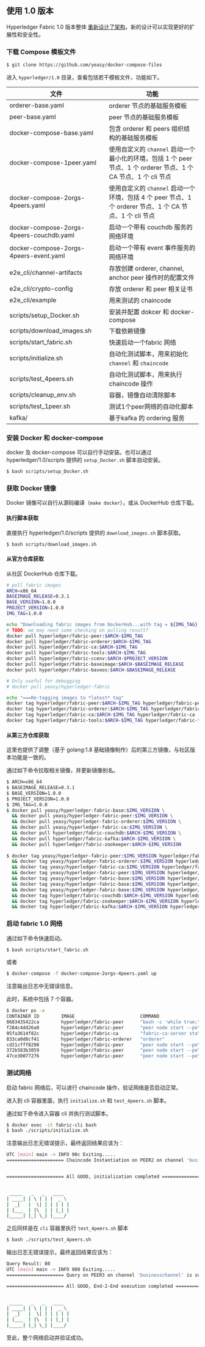## 使用 1.0 版本

Hyperledger Fabric 1.0 版本整体 [重新设计了架构](https://github.com/hyperledger/fabric/blob/master/proposals/r1/Next-Consensus-Architecture-Proposal.md)，新的设计可以实现更好的扩展性和安全性。

### 下载 Compose 模板文件

```sh
$ git clone https://github.com/yeasy/docker-compose-files
```

进入 `hyperledger/1.0` 目录，查看包括若干模板文件，功能如下。

文件 | 功能 
-- | --
orderer-base.yaml | orderer 节点的基础服务模板
peer-base.yaml | peer 节点的基础服务模板
docker-compose-base.yaml | 包含 orderer 和 peers 组织结构的基础服务模板
docker-compose-1peer.yaml | 使用自定义的 `channel` 启动一个最小化的环境，包括 1 个 peer 节点、1 个 orderer 节点、1 个 CA 节点、1 个 cli 节点
docker-compose-2orgs-4peers.yaml | 使用自定义的 `channel` 启动一个环境，包括 4 个 peer 节点、1 个 orderer 节点、1 个 CA 节点、1 个 cli 节点
docker-compose-2orgs-4peers-couchdb.yaml | 启动一个带有 couchdb 服务的网络环境
docker-compose-2orgs-4peers-event.yaml | 启动一个带有 event 事件服务的网络环境
e2e_cli/channel-artifacts | 存放创建 orderer, channel, anchor peer 操作时的配置文件
e2e_cli/crypto-config | 存放 orderer 和 peer 相关证书
e2e_cli/example | 用来测试的 chaincode
scripts/setup_Docker.sh | 安装并配置 dokcer 和 docker-compose
scripts/download_images.sh | 下载依赖镜像
scripts/start_fabric.sh | 快速启动一个fabric 网络
scripts/initialize.sh | 自动化测试脚本，用来初始化 `channel` 和 `chaincode`
scripts/test_4peers.sh | 自动化测试脚本，用来执行 chaincode 操作
scripts/cleanup_env.sh | 容器，镜像自动清除脚本
scripts/test_1peer.sh | 测试1个peer网络的自动化脚本
kafka/ |基于kafka 的 ordering 服务

### 安装 Docker 和 docker-compose 

docker 及 docker-compose 可以自行手动安装。也可以通过 hyperledger/1.0/scripts 提供的 `setup_Docker.sh` 脚本自动安装。

```bash
$ bash scripts/setup_Docker.sh
```

### 获取 Docker 镜像

Docker 镜像可以自行从源码编译（`make docker`），或从 DockerHub 仓库下载。

#### 执行脚本获取
直接执行 hyperledger/1.0/scripts 提供的 `download_images.sh` 脚本获取。

```bash
$ bash scripts/download_images.sh
```

#### 从官方仓库获取
从社区 DockerHub 仓库下载。

```bash
# pull fabric images
ARCH=x86_64
BASEIMAGE_RELEASE=0.3.1
BASE_VERSION=1.0.0
PROJECT_VERSION=1.0.0
IMG_TAG=1.0.0

echo "Downloading fabric images from DockerHub...with tag = ${IMG_TAG}... need a while"
# TODO: we may need some checking on pulling result?
docker pull hyperledger/fabric-peer:$ARCH-$IMG_TAG
docker pull hyperledger/fabric-orderer:$ARCH-$IMG_TAG
docker pull hyperledger/fabric-ca:$ARCH-$IMG_TAG
docker pull hyperledger/fabric-tools:$ARCH-$IMG_TAG
docker pull hyperledger/fabric-ccenv:$ARCH-$PROJECT_VERSION
docker pull hyperledger/fabric-baseimage:$ARCH-$BASEIMAGE_RELEASE
docker pull hyperledger/fabric-baseos:$ARCH-$BASEIMAGE_RELEASE

# Only useful for debugging
# docker pull yeasy/hyperledger-fabric

echo "===Re-tagging images to *latest* tag"
docker tag hyperledger/fabric-peer:$ARCH-$IMG_TAG hyperledger/fabric-peer
docker tag hyperledger/fabric-orderer:$ARCH-$IMG_TAG hyperledger/fabric-orderer
docker tag hyperledger/fabric-ca:$ARCH-$IMG_TAG hyperledger/fabric-ca
docker tag hyperledger/fabric-tools:$ARCH-$IMG_TAG hyperledger/fabric-tools
```
#### 从第三方仓库获取
这里也提供了调整（基于 golang:1.8 基础镜像制作）后的第三方镜像，与社区版本功能是一致的。

通过如下命令拉取相关镜像，并更新镜像别名。

```bash
$ ARCH=x86_64
$ BASEIMAGE_RELEASE=0.3.1
$ BASE_VERSION=1.0.0
$ PROJECT_VERSION=1.0.0
$ IMG_TAG=1.0.0
$ docker pull yeasy/hyperledger-fabric-base:$IMG_VERSION \
  && docker pull yeasy/hyperledger-fabric-peer:$IMG_VERSION \
  && docker pull yeasy/hyperledger-fabric-orderer:$IMG_VERSION \
  && docker pull yeasy/hyperledger-fabric-ca:$IMG_VERSION \
  && docker pull hyperledger/fabric-couchdb:$ARCH-$IMG_VERSION \
  && docker pull hyperledger/fabric-kafka:$ARCH-$IMG_VERSION \
  && docker pull hyperledger/fabric-zookeeper:$ARCH-$IMG_VERSION
  
$ docker tag yeasy/hyperledger-fabric-peer:$IMG_VERSION hyperledger/fabric-peer \
  && docker tag yeasy/hyperledger-fabric-orderer:$IMG_VERSION hyperledger/fabric-orderer \
  && docker tag yeasy/hyperledger-fabric-ca:$IMG_VERSION hyperledger/fabric-ca \
  && docker tag yeasy/hyperledger-fabric-peer:$IMG_VERSION hyperledger/fabric-tools \
  && docker tag yeasy/hyperledger-fabric-base:$IMG_VERSION hyperledger/fabric-ccenv:$ARCH-$PROJECT_VERSION \
  && docker tag yeasy/hyperledger-fabric-base:$IMG_VERSION hyperledger/fabric-baseos:$ARCH-$BASEIMAGE_RELEASE \
  && docker tag yeasy/hyperledger-fabric-base:$IMG_VERSION hyperledger/fabric-baseimage:$ARCH-$BASEIMAGE_RELEASE \
  && docker tag hyperledger/fabric-couchdb:$ARCH-$IMG_VERSION hyperledger/fabric-couchdb \
  && docker tag hyperledger/fabric-zookeeper:$ARCH-$IMG_VERSION hyperledger/fabric-zookeeper \
  && docker tag hyperledger/fabric-kafka:$ARCH-$IMG_VERSION hyperledger/fabric-kafka
```

### 启动 fabric 1.0 网络

通过如下命令快速启动。

```sh
$ bash scripts/start_fabric.sh
```

或者

```bash
$ docker-compose -f docker-compose-2orgs-4peers.yaml up
```

注意输出日志中无错误信息。

此时，系统中包括 7 个容器。

```bash
$ docker ps -a
CONTAINER ID        IMAGE                        COMMAND                  CREATED             STATUS              PORTS                                                                                 NAMES
8683435422ca        hyperledger/fabric-peer      "bash -c 'while true;"   19 seconds ago      Up 18 seconds       7050-7059/tcp                                                                         fabric-cli
f284c4dd26a0        hyperledger/fabric-peer      "peer node start --pe"   22 seconds ago      Up 19 seconds       7050/tcp, 0.0.0.0:7051->7051/tcp, 7052/tcp, 7054-7059/tcp, 0.0.0.0:7053->7053/tcp     peer0.org1.example.com
95fa3614f82c        hyperledger/fabric-ca        "fabric-ca-server sta"   22 seconds ago      Up 19 seconds       0.0.0.0:7054->7054/tcp                                                                fabric-ca
833ca0d8cf41        hyperledger/fabric-orderer   "orderer"                22 seconds ago      Up 19 seconds       0.0.0.0:7050->7050/tcp                                                                orderer.example.com
cd21cfff8298        hyperledger/fabric-peer      "peer node start --pe"   22 seconds ago      Up 20 seconds       7050/tcp, 7052/tcp, 7054-7059/tcp, 0.0.0.0:9051->7051/tcp, 0.0.0.0:9053->7053/tcp     peer0.org2.example.com
372b583b3059        hyperledger/fabric-peer      "peer node start --pe"   22 seconds ago      Up 20 seconds       7050/tcp, 7052/tcp, 7054-7059/tcp, 0.0.0.0:10051->7051/tcp, 0.0.0.0:10053->7053/tcp   peer1.org2.example.com
47ce30077276        hyperledger/fabric-peer      "peer node start --pe"   22 seconds ago      Up 20 seconds       7050/tcp, 7052/tcp, 7054-7059/tcp, 0.0.0.0:8051->7051/tcp, 0.0.0.0:8053->7053/tcp     peer1.org1.example.com
```

### 测试网络

启动 fabric 网络后，可以进行 chaincode 操作，验证网络是否启动正常。

进入到 cli 容器里面，执行 `initialize.sh` 和 `test_4peers.sh` 脚本。

通过如下命令进入容器 cli 并执行测试脚本。

```bash
$ docker exec -it fabric-cli bash
$ bash ./scripts/initialize.sh
```

注意输出日志无错误提示，最终返回结果应该为：

```bash
UTC [main] main -> INFO 00c Exiting.....
===================== Chaincode Instantiation on PEER2 on channel 'businesschannel' is successful ===================== 


===================== All GOOD, initialization completed ===================== 


 _____   _   _   ____  
| ____| | \ | | |  _ \ 
|  _|   |  \| | | | | |
| |___  | |\  | | |_| |
|_____| |_| \_| |____/ 
```

之后同样是在 `cli` 容器里执行 `test_4peers.sh` 脚本

```bash
$ bash ./scripts/test_4peers.sh
```

输出日志无错误提示，最终返回结果应该为：

```bash
Query Result: 80
UTC [main] main -> INFO 008 Exiting.....
===================== Query on PEER3 on channel 'businesschannel' is successful ===================== 

===================== All GOOD, End-2-End execution completed ===================== 


 _____   _   _   ____  
| ____| | \ | | |  _ \ 
|  _|   |  \| | | | | |
| |___  | |\  | | |_| |
|_____| |_| \_| |____/ 
```

至此，整个网络启动并验证成功。
